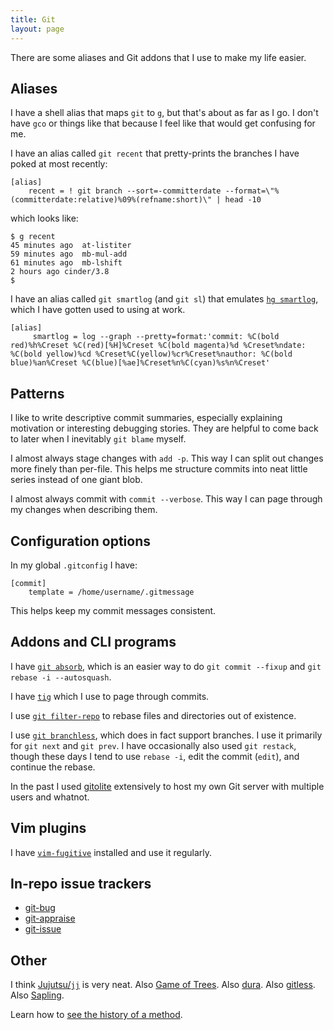 ```yaml
---
title: Git
layout: page
---
```


There are some aliases and Git addons that I use to make my life easier.

## Aliases

I have a shell alias that maps `git` to `g`, but that's about as far as I go. I
don't have `gco` or things like that because I feel like that would get
confusing for me.

I have an alias called `git recent` that pretty-prints the branches I have
poked at most recently:

```
[alias]
	recent = ! git branch --sort=-committerdate --format=\"%(committerdate:relative)%09%(refname:short)\" | head -10
```

which looks like:

```
$ g recent
45 minutes ago	at-listiter
59 minutes ago	mb-mul-add
61 minutes ago	mb-lshift
2 hours ago	cinder/3.8
$
```

I have an alias called `git smartlog` (and `git sl`) that emulates [`hg
smartlog`](https://www.mercurial-scm.org/wiki/SmartlogExtension), which I have
gotten used to using at work.

```
[alias]
	 smartlog = log --graph --pretty=format:'commit: %C(bold red)%h%Creset %C(red)[%H]%Creset %C(bold magenta)%d %Creset%ndate: %C(bold yellow)%cd %Creset%C(yellow)%cr%Creset%nauthor: %C(bold blue)%an%Creset %C(blue)[%ae]%Creset%n%C(cyan)%s%n%Creset'
```

## Patterns

I like to write descriptive commit summaries, especially explaining motivation
or interesting debugging stories. They are helpful to come back to later when I
inevitably `git blame` myself.

I almost always stage changes with `add -p`. This way I can split out
changes more finely than per-file. This helps me structure commits into neat
little series instead of one giant blob.

I almost always commit with `commit --verbose`. This way I can page through my
changes when describing them.

## Configuration options

In my global `.gitconfig` I have:

```
[commit]
	template = /home/username/.gitmessage
```

This helps keep my commit messages consistent.

## Addons and CLI programs

I have [`git absorb`](https://github.com/tummychow/git-absorb), which is an
easier way to do `git commit --fixup` and `git rebase -i --autosquash`.

I have [`tig`](https://github.com/jonas/tig) which I use to page through
commits.

I use [`git filter-repo`](https://github.com/newren/git-filter-repo) to rebase
files and directories out of existence.

I use [`git branchless`](https://github.com/arxanas/git-branchless), which does
in fact support branches. I use it primarily for `git next` and `git prev`. I
have occasionally also used `git restack`, though these days I tend to use
`rebase -i`, edit the commit (`edit`), and continue the rebase.

In the past I used [gitolite](https://github.com/sitaramc/gitolite) extensively
to host my own Git server with multiple users and whatnot.

## Vim plugins

I have [`vim-fugitive`](https://github.com/tpope/vim-fugitive) installed and
use it regularly.

## In-repo issue trackers

* [git-bug](https://github.com/MichaelMure/git-bug)
* [git-appraise](https://github.com/google/git-appraise)
* [git-issue](https://github.com/dspinellis/git-issue)

## Other

I think [Jujutsu/`jj`](https://github.com/martinvonz/jj) is very neat. Also
[Game of Trees](https://gameoftrees.org/). Also
[dura](https://github.com/tkellogg/dura). Also
[gitless](https://github.com/gitless-vcs/gitless). Also
[Sapling](https://sapling-scm.com/).

Learn how to [see the history of a
method](https://calebhearth.com/git-method-history).
